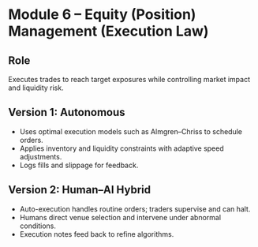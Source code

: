 # Module 6 – Equity (Position) Management (Execution Law)

## Role
Executes trades to reach target exposures while controlling market impact and liquidity risk.

## Version 1: Autonomous
- Uses optimal execution models such as Almgren–Chriss to schedule orders.
- Applies inventory and liquidity constraints with adaptive speed adjustments.
- Logs fills and slippage for feedback.

## Version 2: Human–AI Hybrid
- Auto-execution handles routine orders; traders supervise and can halt.
- Humans direct venue selection and intervene under abnormal conditions.
- Execution notes feed back to refine algorithms.
